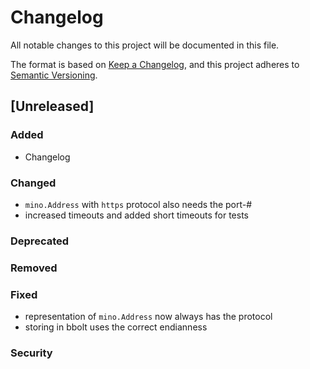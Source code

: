 # Changelog

All notable changes to this project will be documented in this file.

The format is based on [Keep a Changelog](https://keepachangelog.com/en/1.0.0/),
and this project adheres to [Semantic Versioning](https://semver.org/spec/v2.0.0.html).

## [Unreleased]

### Added
- Changelog

### Changed
- `mino.Address` with `https` protocol also needs the port-#
- increased timeouts and added short timeouts for tests 

### Deprecated
### Removed
### Fixed
- representation of `mino.Address` now always has the protocol
- storing in bbolt uses the correct endianness

### Security
